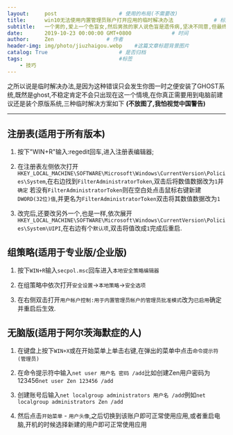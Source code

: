 ```yaml
---
layout:     post                    # 使用的布局(不需要改)
title:      win10无法使用内置管理员账户打开应用的临时解决办法             # 标题
subtitle:   一个男的,爱上一个色盲女,然后男孩的家人说色盲是遗传病,坚决不同意,但最终男孩还是突破重重阻难和女孩结了婚,一年后,生下一个女儿,而很快,悲剧发生了,女儿鉴定出是色盲,然后男孩就毅然决然的跟女孩离婚了,那么问题来了,男孩为什么和女孩离婚? #副标题
date:       2019-10-23 00:00:00 GMT+0800             # 时间
author:     Zen                 # 作者
header-img: img/photo/jiuzhaigou.webp    #这篇文章标题背景图片
catalog: True                       # 是否归档
tags:                               #标签
    - 技巧
---
```


之所以说是临时解决办法,是因为这种错误只会发生你图一时之便安装了GHOST系统,既然是ghost,不稳定肯定不会只出现在这一个情境,在你真正需要用到电脑前建议还是装个原版系统,三种临时解决方案如下 **(不放图了,我怕视觉中国警告)**

----

## 注册表(适用于所有版本)

1. 按下"WIN+R"输入:regedit回车,进入注册表编辑器;

2. 在注册表左侧依次打开`HKEY_LOCAL_MACHINE\SOFTWARE\Microsoft\Windows\CurrentVersion\Policies\System`,在右边找到`FilterAdministratorToken`,双击后将数值数据改为`1`并`确定`
若没有`FilterAdministratorToken`则在空白处点击鼠标右键新建 `DWORD(32位)值`,并更名为`FilterAdministratorToken`双击将其数值数据改为`1`
3. 改完后,还要改另外一个,也是一样,依次展开`HKEY_LOCAL_MACHINE\SOFTWARE\Microsoft\Windows\CurrentVersion\Policies\System\UIPI`,在右边有个`默认项`,双击将值改成`1`完成后重启.

## 组策略(适用于专业版/企业版)
1. 按下`WIN+R`输入`secpol.msc`回车进入`本地安全策略编辑器`

2. 在组策略中依次打开`安全设置`->`本地策略`->`安全选项`

3. 在右侧双击打开`用户帐户控制:用于内置管理员帐户的管理员批准模式`改为`已启用`确定并重启后生效.

## 无脑版(适用于阿尔茨海默症的人)

1. 在键盘上按下`WIN+X`或在开始菜单上单击右键,在弹出的菜单中点击`命令提示符(管理员)`

2. 在命令提示符中输入`net user 用户名 密码 /add`比如创建Zen用户密码为123456`net user Zen 123456 /add`

3. 创建账号后输入`net localgroup administrators 用户名 /add`例如`net localgroup administrators Zen /add`

4. 然后点击`开始菜单` - `用户头像`,之后切换到该账户即可正常使用应用,或者重启电脑,开机的时候选择新建的用户即可正常使用应用
